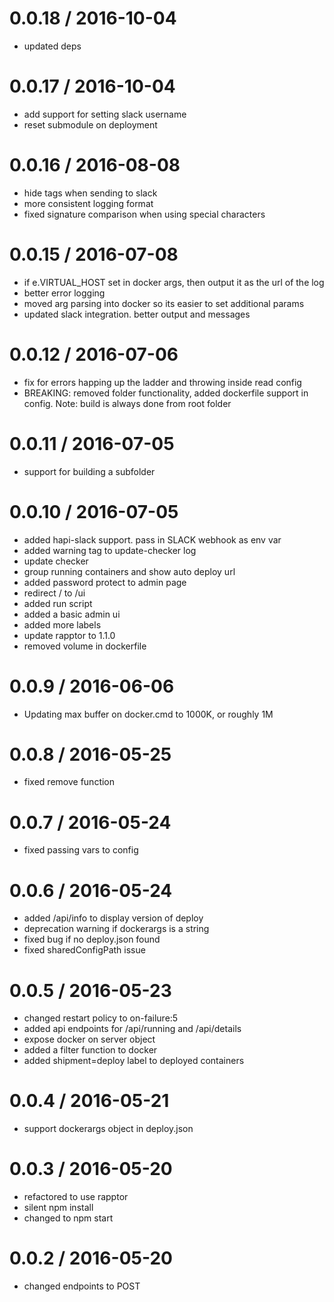 
0.0.18 / 2016-10-04
==================

  * updated deps

0.0.17 / 2016-10-04
==================

  * add support for setting slack username
  * reset submodule on deployment

0.0.16 / 2016-08-08
==================

  * hide tags when sending to slack
  * more consistent logging format
  * fixed signature comparison when using special characters

0.0.15 / 2016-07-08
==================

  * if e.VIRTUAL_HOST set in docker args, then output it as the url of the   log
  * better error logging
  * moved arg parsing into docker so its easier to set additional params
  * updated slack integration. better output and messages

0.0.12 / 2016-07-06
==================

  * fix for errors happing up the ladder and throwing inside read config
  * BREAKING: removed folder functionality, added dockerfile support in config. Note: build is always done from root folder

0.0.11 / 2016-07-05
==================

  * support for building a subfolder

0.0.10 / 2016-07-05
==================

  * added hapi-slack support. pass in SLACK webhook as env var
  * added warning tag to update-checker log
  * update checker
  * group running containers and show auto deploy url
  * added password protect to admin page
  * redirect / to /ui
  * added run script
  * added a basic admin ui
  * added more labels
  * update rapptor to 1.1.0
  * removed volume in dockerfile

0.0.9 / 2016-06-06
==================

  * Updating max buffer on docker.cmd to 1000K, or roughly 1M

0.0.8 / 2016-05-25
==================

  * fixed remove function

0.0.7 / 2016-05-24
==================

  * fixed passing vars to config

0.0.6 / 2016-05-24
==================

  * added /api/info to display version of deploy
  * deprecation warning if dockerargs is a string
  * fixed bug if no deploy.json found
  * fixed sharedConfigPath issue

0.0.5 / 2016-05-23
==================

  * changed restart policy to on-failure:5
  * added api endpoints for /api/running and /api/details
  * expose docker on server object
  * added a filter function to docker
  * added shipment=deploy label to deployed containers

0.0.4 / 2016-05-21
==================

  * support dockerargs object in deploy.json

0.0.3 / 2016-05-20
==================

  * refactored to use rapptor
  * silent npm install
  * changed to npm start

0.0.2 / 2016-05-20
==================

  * changed endpoints to POST
